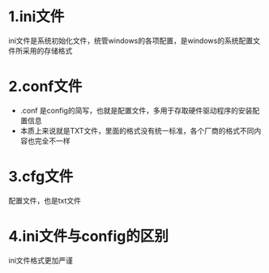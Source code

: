 # 1.ini文件
ini文件是系统初始化文件，统管windows的各项配置，是windows的系统配置文件所采用的存储格式

# 2.conf文件
- .conf 是config的简写，也就是配置文件，多用于存取硬件驱动程序的安装配置信息
- 本质上来说就是TXT文件，里面的格式没有统一标准，各个厂商的格式不同内容也完全不一样

# 3.cfg文件
配置文件，也是txt文件

# 4.ini文件与config的区别
ini文件格式更加严谨


